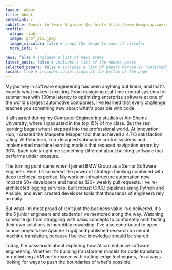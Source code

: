 ```yaml
---
layout: about
title: About
permalink: /
subtitle: Senior Software Engineer @<a href='https://www.bmwgroup.com/en.html'>BMW Group</a>, Backend Development, I Help Build Awesome Tools.
profile:
  align: right
  image: prof_pic.jpeg
  image_circular: false # crops the image to make it circular
  more_info: >

news: false # includes a list of news items
latest_posts: false # includes a list of the newest posts
selected_papers: false # includes a list of papers marked as "selected={true}"
social: true # includes social icons at the bottom of the page
---
```


My journey in software engineering has been anything but linear, and that's exactly what makes it exciting. From designing real-time control systems for submarines with 100ms latency to optimizing enterprise software at one of the world's largest automotive companies, I've learned that every challenge teaches you something new about what's possible with code.

It all started during my Computer Engineering studies at Ain Shams University, where I graduated in the top 15% of my class. But the real learning began when I stepped into the professional world. At Innovation Hub, I created the Maquette Mapper tool that achieved a 4.7/5 satisfaction rating. At Robotech, I co-designed submarine control systems and implemented machine learning models that reduced navigation errors by 30%. Each role taught me something different about building software that performs under pressure.

The turning point came when I joined BMW Group as a Senior Software Engineer. Here, I discovered the power of strategic thinking combined with deep technical expertise. My work on infrastructure automation now impacts 60+ developers and handles 120+ weekly pull requests. I've re-architected logging services, built robust CI/CD pipelines using Python and Ansible, and even created developer tools that thousands of engineers rely on daily.

But what I'm most proud of isn't just the business value I've delivered, it's the 5 junior engineers and students I've mentored along the way. Watching someone go from struggling with basic concepts to confidently architecting their own solutions is incredibly rewarding. I've also contributed to open-source projects like Apache Log4j and published research on neural machine translation, because I believe knowledge should be shared.

Today, I'm passionate about exploring how AI can enhance software engineering. Whether it's building transformer models for code translation or optimizing JVM performance with cutting-edge techniques, I'm always looking for ways to push the boundaries of what's possible.